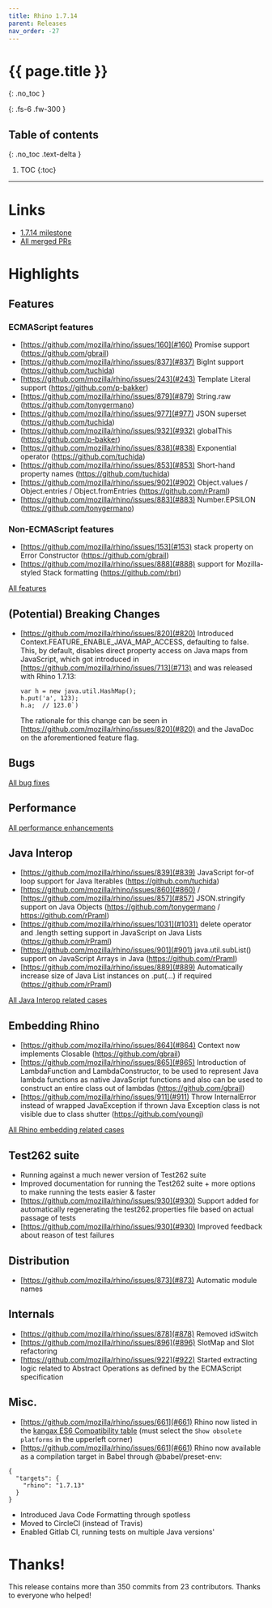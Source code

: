 ```yaml
---
title: Rhino 1.7.14
parent: Releases
nav_order: -27
---
```


# {{ page.title }}
{: .no_toc }

{: .fs-6 .fw-300 }

## Table of contents
{: .no_toc .text-delta }

1. TOC
{:toc}

---
# Links
* [1.7.14 milestone](https://github.com/mozilla/rhino/milestone/14)
* [All merged PRs](https://github.com/mozilla/rhino/pulls?q=is%3Apr+merged%3A2020-09-02..2022-01-06+)

# Highlights
## Features
### ECMAScript features
* [https://github.com/mozilla/rhino/issues/160](#160) Promise support (https://github.com/gbrail)
* [https://github.com/mozilla/rhino/issues/837](#837) BigInt support (https://github.com/tuchida)
* [https://github.com/mozilla/rhino/issues/243](#243) Template Literal support (https://github.com/p-bakker)
* [https://github.com/mozilla/rhino/issues/879](#879) String.raw (https://github.com/tonygermano)
* [https://github.com/mozilla/rhino/issues/977](#977) JSON superset (https://github.com/tuchida)
* [https://github.com/mozilla/rhino/issues/932](#932) globalThis (https://github.com/p-bakker)
* [https://github.com/mozilla/rhino/issues/838](#838) Exponential operator (https://github.com/tuchida)
* [https://github.com/mozilla/rhino/issues/853](#853) Short-hand property names (https://github.com/tuchida)
* [https://github.com/mozilla/rhino/issues/902](#902) Object.values / Object.entries / Object.fromEntries (https://github.com/rPraml)
* [https://github.com/mozilla/rhino/issues/883](#883) Number.EPSILON (https://github.com/tonygermano)

### Non-ECMAScript features
* [https://github.com/mozilla/rhino/issues/153](#153) stack property on Error Constructor (https://github.com/gbrail)
* [https://github.com/mozilla/rhino/issues/888](#888) support for Mozilla-styled Stack formatting (https://github.com/rbri)

[All features](https://github.com/mozilla/rhino/issues?q=milestone%3A%22Release+1.7.14%22+label%3Afeature+is%3Aclosed)

## (Potential) Breaking Changes
* [https://github.com/mozilla/rhino/issues/820](#820) Introduced Context.FEATURE_ENABLE_JAVA_MAP_ACCESS, defaulting to false.
  This, by default, disables direct property access on Java maps from JavaScript, which got introduced in [https://github.com/mozilla/rhino/issues/713](#713) and was released with Rhino 1.7.13:
  ```
  var h = new java.util.HashMap();
  h.put('a', 123);
  h.a;  // 123.0`)
  ```
  The rationale for this change can be seen in [https://github.com/mozilla/rhino/issues/820](#820) and the JavaDoc on the aforementioned feature flag.

## Bugs
[All bug fixes](https://github.com/mozilla/rhino/issues?q=milestone%3A%22Release+1.7.14%22+label%3Abug)

## Performance
[All performance enhancements](https://github.com/mozilla/rhino/issues?q=milestone%3A%22Release+1.7.14%22+label%3APerformance)

## Java Interop
* [https://github.com/mozilla/rhino/issues/839](#839) JavaScript for-of loop support for Java Iterables (https://github.com/tuchida)
* [https://github.com/mozilla/rhino/issues/860](#860) / [https://github.com/mozilla/rhino/issues/857](#857) JSON.stringify support on Java Objects (https://github.com/tonygermano / https://github.com/rPraml)
* [https://github.com/mozilla/rhino/issues/1031](#1031) delete operator and .length setting support in JavaScript on Java Lists (https://github.com/rPraml)
* [https://github.com/mozilla/rhino/issues/901](#901) java.util.subList() support on JavaScript Arrays in Java (https://github.com/rPraml)
* [https://github.com/mozilla/rhino/issues/889](#889) Automatically increase size of Java List instances on .put(...) if required (https://github.com/rPraml)

[All Java Interop related cases](https://github.com/mozilla/rhino/issues?q=milestone%3A%22Release+1.7.14%22+label%3A%22Java+Interop%22)

## Embedding Rhino
* [https://github.com/mozilla/rhino/issues/864](#864) Context now implements Closable (https://github.com/gbrail)
* [https://github.com/mozilla/rhino/issues/865](#865) Introduction of LambdaFunction and LambdaConstructor, to be used to represent Java lambda functions as native JavaScript functions and also can be used to construct an entire class out of lambdas (https://github.com/gbrail)
* [https://github.com/mozilla/rhino/issues/911](#911) Throw InternalError instead of wrapped JavaException if thrown Java Exception class is not visible due to class shutter (https://github.com/youngj)

[All Rhino embedding related cases](https://github.com/mozilla/rhino/issues?q=milestone%3A%22Release+1.7.14%22+label%3A%22embedding+Rhino%22+)

## Test262 suite
* Running against a much newer version of Test262 suite
* Improved documentation for running the Test262 suite + more options to make running the tests easier & faster
* [https://github.com/mozilla/rhino/issues/930](#930) Support added for automatically regenerating the test262.properties file based on actual passage of tests
* [https://github.com/mozilla/rhino/issues/930](#930) Improved feedback about reason of test failures

## Distribution
* [https://github.com/mozilla/rhino/issues/873](#873) Automatic module names

## Internals
* [https://github.com/mozilla/rhino/issues/878](#878) Removed idSwitch
* [https://github.com/mozilla/rhino/issues/896](#896) SlotMap and Slot refactoring
* [https://github.com/mozilla/rhino/issues/922](#922) Started extracting logic related to Abstract Operations as defined by the ECMAScript specification

## Misc.
* [https://github.com/mozilla/rhino/issues/661](#661) Rhino now listed in the [kangax ES6 Compatibility table](https://kangax.github.io/compat-table/es6) (must select the `Show obsolete platforms` in the upperleft corner)
* [https://github.com/mozilla/rhino/issues/661](#661) Rhino now available as a compilation target in Babel through @babel/preset-env:
```
{
  "targets": {
    "rhino": "1.7.13"
  }
}
```
* Introduced Java Code Formatting through spotless
* Moved to CircleCI (instead of Travis)
* Enabled Gitlab CI, running tests on multiple Java versions'

# Thanks!

This release contains more than 350 commits from 23 contributors. Thanks to everyone who helped!